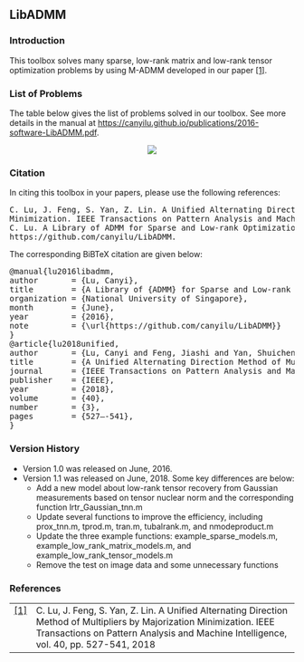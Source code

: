 ## LibADMM

### Introduction

This toolbox solves many sparse, low-rank matrix and low-rank tensor optimization problems by using M-ADMM developed in our paper <a class="footnote-reference" href="#id2" id="id1">[1]</a>. 

### List of Problems

The table below gives the list of problems solved in our toolbox. See more details in the manual at <a href="../publications/2016-software-LibADMM.pdf" class="textlink" target="_blank">https://canyilu.github.io/publications/2016-software-LibADMM.pdf</a>. 

<p align="center"> 
<img src="https://github.com/canyilu/LibADMM/blob/master/tab_problemlist.JPG">
</p>

### Citation

<p>In citing this toolbox in your papers, please use the following references:</p>

<div class="highlight-none"><div class="highlight"><pre>
C. Lu, J. Feng, S. Yan, Z. Lin. A Unified Alternating Direction Method of Multipliers by Majorization 
Minimization. IEEE Transactions on Pattern Analysis and Machine Intelligence, vol. 40, pp. 527-541, 2018
C. Lu. A Library of ADMM for Sparse and Low-rank Optimization. National University of Singapore, June 2016.
https://github.com/canyilu/LibADMM.
</pre></div>
  

<p>The corresponding BiBTeX citation are given below:</p>
<div class="highlight-none"><div class="highlight"><pre>
@manual{lu2016libadmm,
author       = {Lu, Canyi},
title        = {A Library of {ADMM} for Sparse and Low-rank Optimization},
organization = {National University of Singapore},
month        = {June},
year         = {2016},
note         = {\url{https://github.com/canyilu/LibADMM}}
}
@article{lu2018unified,
author       = {Lu, Canyi and Feng, Jiashi and Yan, Shuicheng and Lin, Zhouchen},
title        = {A Unified Alternating Direction Method of Multipliers by Majorization Minimization},
journal      = {IEEE Transactions on Pattern Analysis and Machine Intelligence},
publisher    = {IEEE},
year         = {2018},
volume       = {40},
number       = {3},
pages        = {527—-541},
}</pre></div>

### Version History
- Version 1.0 was released on June, 2016.
- Version 1.1 was released on June, 2018. Some key differences are below:
  + Add a new model about low-rank tensor recovery from Gaussian measurements based on tensor nuclear norm and the corresponding function lrtr_Gaussian_tnn.m
  + Update several functions to improve the efficiency, including prox_tnn.m, tprod.m, tran.m, tubalrank.m, and nmodeproduct.m
  + Update the three example functions: example_sparse_models.m, example_low_rank_matrix_models.m, and example_low_rank_tensor_models.m
  + Remove the test on image data and some unnecessary functions

### References
<table class="docutils footnote" frame="void" id="id2" rules="none">
<colgroup><col class="label" /><col /></colgroup>
<tbody valign="top">
<tr><td class="label"><a class="fn-backref" href="#id2">[1]</a></td><td>C. Lu, J. Feng, S. Yan, Z. Lin. A Unified Alternating Direction Method of Multipliers by Majorization Minimization. IEEE Transactions on Pattern Analysis and Machine Intelligence, vol. 40, pp. 527-541, 2018</td></tr>
</tbody>
</table>

